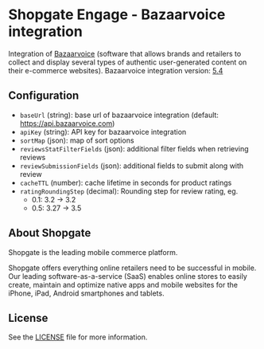 # Shopgate Engage - Bazaarvoice integration

Integration of [Bazaarvoice](https://www.bazaarvoice.com/) (software that allows brands and retailers to collect and display several types of authentic user-generated content on their e-commerce websites).
Bazaarvoice integration version: [5.4](https://developer.bazaarvoice.com/conversations-api/reference/v5.4)

## Configuration

- `baseUrl` (string): base url of bazaarvoice integration (default: https://api.bazaarvoice.com)
- `apiKey` (string): API key for bazaarvoice integration
- `sortMap` (json): map of sort options
- `reviewsStatFilterFields` (json): additional filter fields when retrieving reviews
- `reviewSubmissionFields` (json): additional fields to submit along with review
- `cacheTTL` (number): cache lifetime in seconds for product ratings
- `ratingRoundingStep` (decimal): Rounding step for review rating, eg. 
    - 0.1: 3.2 -> 3.2
    - 0.5: 3.27 -> 3.5

## About Shopgate

Shopgate is the leading mobile commerce platform.

Shopgate offers everything online retailers need to be successful in mobile. Our leading
software-as-a-service (SaaS) enables online stores to easily create, maintain and optimize native
apps and mobile websites for the iPhone, iPad, Android smartphones and tablets.

## License
See the [LICENSE](./LICENSE.md) file for more information.
